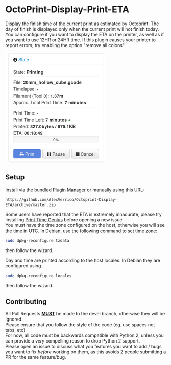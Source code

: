 # OctoPrint-Display-Print-ETA

Display the finish time of the current print as estimated by Octoprint. The day of finish is displayed only when the current print will not finish today.
You can configure if you want to display the ETA on the printer, as well as if you want to use 12HR or 24HR time.
If this plugin causes your printer to report errors, try enabling the option "remove all colons"

![alt text](./extras/img/screenshot.png)

## Setup

Install via the bundled [Plugin Manager](https://github.com/foosel/OctoPrint/wiki/Plugin:-Plugin-Manager)
or manually using this URL:

    https://github.com/AlexVerrico/Octoprint-Display-ETA/archive/master.zip

Some users have reported that the ETA is extremely innacurate, please try installing [Print Time Genius](https://plugins.octoprint.org/plugins/PrintTimeGenius/) before opening a new issue.  
You must have the time zone configured on the host, otherwise you will see the time in UTC.
In Debian, use the following command to set time zone:
```bash
sudo dpkg-reconfigure tzdata
```
then follow the wizard.

Day and time are printed according to the host locales.
In Debian they are configured using
```bash
sudo dpkg-reconfigure locales
```
then follow the wizard.

## Contributing

All Pull Requests **<u>MUST</u>** be made to the devel branch, otherwise they will be ignored.<br/>
Please ensure that you follow the style of the code (eg. use spaces not tabs, etc)<br/>
For now, all code must be backwards compatible with Python 2, unless you can provide a _very_ compelling reason to drop Python 2 support.<br/>
Please open an issue to discuss what you features you want to add / bugs you want to fix _before_ working on them, as this avoids 2 people submitting a PR for the same feature/bug.
